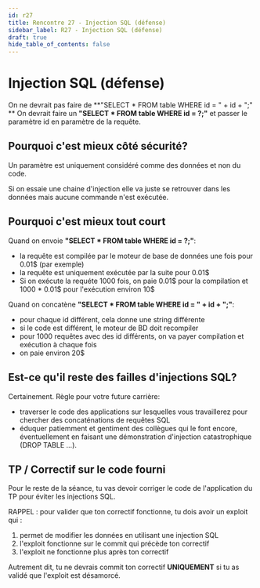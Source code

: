 ```yaml
---
id: r27
title: Rencontre 27 - Injection SQL (défense)
sidebar_label: R27 - Injection SQL (défense)
draft: true
hide_table_of_contents: false
---
```



# Injection SQL (défense)

On ne devrait pas faire de **"SELECT * FROM table WHERE id = " + id + ";" **
On devrait faire un **"SELECT * FROM table WHERE id = ?;"** et passer le paramètre id en paramètre de la requête.

## Pourquoi c'est mieux côté sécurité?

Un paramètre est uniquement considéré comme des données et non du code.

Si on essaie une chaine d'injection elle va juste se retrouver dans les données mais aucune commande n'est exécutée.

## Pourquoi c'est mieux tout court

Quand on envoie **"SELECT * FROM table WHERE id = ?;"**:
- la requête est compilée par le moteur de base de données une fois pour 0.01$ (par exemple)
- la requête est uniquement exécutée par la suite pour 0.01$
- Si on exécute la requéte 1000 fois, on paie 0.01$ pour la compilation et 1000 * 0.01$ pour l'exécution environ 10$

Quand on concatène **"SELECT * FROM table WHERE id = " + id + ";"**:
- pour chaque id différent, cela donne une string différente
- si le code est différent, le moteur de BD doit recompiler
- pour 1000 requêtes avec des id différents, on va payer compilation et exécution à chaque fois
- on paie environ 20$

## Est-ce qu'il reste des failles d'injections SQL?

Certainement. Règle pour votre future carrière:
- traverser le code des applications sur lesquelles vous travaillerez pour chercher des concaténations de requêtes SQL
- éduquer patiemment et gentiment des collègues qui le font encore, éventuellement en faisant une démonstration d'injection catastrophique (DROP TABLE ...).

## TP / Correctif sur le code fourni

Pour le reste de la séance, tu vas devoir corriger le code de l'application du TP pour éviter les injections SQL.

RAPPEL : pour valider que ton correctif fonctionne, tu dois avoir un exploit qui :
1. permet de modifier les données en utilisant une injection SQL
2. l'exploit fonctionne sur le commit qui précède ton correctif
3. l'exploit ne fonctionne plus après ton correctif

Autrement dit, tu ne devrais commit ton correctif **UNIQUEMENT** si tu as validé que l'exploit est désamorcé.


